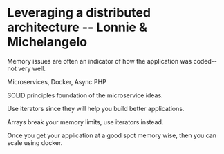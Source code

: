 # Leveraging a distributed architecture -- Lonnie & Michelangelo

Memory issues are often an indicator of how the application was coded--not very well.   

Microservices, Docker, Async PHP

SOLID principles foundation of the microservice ideas. 

Use iterators since they will help you build better applications.

Arrays break your memory limits, use iterators instead.    

Once you get your application at a good spot memory wise, then you can scale using docker.  



